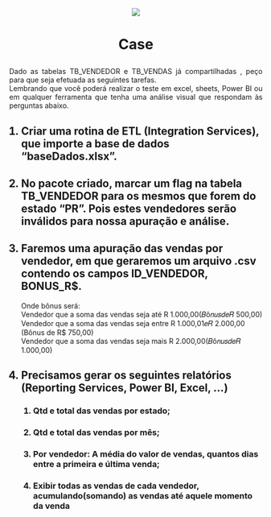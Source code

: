 <p align="center"><img src="https://media-exp1.licdn.com/dms/image/C4D0BAQGb8_oLQ1MyUA/company-logo_200_200/0?e=2159024400&v=beta&t=9B6o6krvcHzXfbzlOijhg2syo_kyGzBMlRmRH8UKBBY"></p>

<h1><b><p align="center">Case</p></b></h1>
<p align="justify">Dado as tabelas TB_VENDEDOR e TB_VENDAS já compartilhadas , peço para que seja efetuada as seguintes tarefas.</br>
Lembrando que você poderá realizar o teste em excel, sheets, Power BI ou em qualquer ferramenta que tenha uma análise visual que respondam às perguntas abaixo.</p>

<ol>
<h2><li><b>Criar uma rotina de ETL (Integration Services), que importe a base de dados “baseDados.xlsx”.</b></li></h2>
<h2><li><b> No pacote criado, marcar um flag na tabela TB_VENDEDOR para os mesmos que forem do estado “PR”. Pois estes vendedores serão inválidos para nossa apuração e análise.</b></li></h2>
<h2><li><b>Faremos uma apuração das vendas por vendedor, em que geraremos um arquivo .csv contendo os campos ID_VENDEDOR, BONUS_R$.</b></li></h2>
Onde bônus será:</br>
Vendedor que a soma das vendas seja até R 1.000,00(𝐵ô𝑛𝑢𝑠𝑑𝑒𝑅  500,00)</br>
Vendedor que a soma das vendas seja entre R 1.000,01𝑒𝑅  2.000,00 (Bônus de R$ 750,00)</br>
Vendedor que a soma das vendas seja mais R 2.000,00(𝐵ô𝑛𝑢𝑠𝑑𝑒𝑅  1.000,00)</br>
<h2><li><b>Precisamos gerar os seguintes relatórios (Reporting Services, Power BI, Excel, ...)</b></li></h2>
<ol>
	<h3><li><b>Qtd e total das vendas por estado;</b></li></h3>
	<h3><li><b>Qtd e total das vendas por mês;</b></li></h3>
	<h3><li><b>Por vendedor: A média do valor de vendas, quantos dias entre a primeira e última venda;</b></li></h3>
	<h3><li><b>Exibir todas as vendas de cada vendedor, acumulando(somando) as vendas até aquele momento da venda</b></li></h3>
</ol>
</ol>
